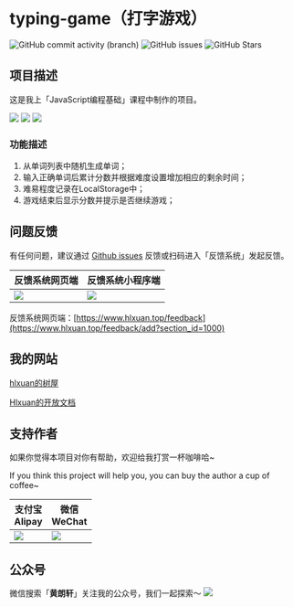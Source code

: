 # typing-game（打字游戏）
![GitHub commit activity (branch)](https://img.shields.io/github/commit-activity/m/Hlxuan/typing-game) ![GitHub issues](https://img.shields.io/github/issues/Hlxuan/typing-game) ![GitHub Stars](https://img.shields.io/github/stars/Hlxuan/typing-game)


## 项目描述
这是我上「JavaScript编程基础」课程中制作的项目。

![](https://images.hlxuan.top/2024/11/e1b44b6886f00714.png)
![](https://images.hlxuan.top/2024/11/49c4178f9762e385.png)
![](https://images.hlxuan.top/2024/11/4bdf67142b544d5d.png)

### 功能描述
1. 从单词列表中随机生成单词；
2. 输入正确单词后累计分数并根据难度设置增加相应的剩余时间；
3. 难易程度记录在LocalStorage中；
4. 游戏结束后显示分数并提示是否继续游戏；


## 问题反馈

有任何问题，建议通过 [Github issues](https://github.com/Hlxuan/typing-game/issues) 反馈或扫码进入「反馈系统」发起反馈。

| 反馈系统网页端                                             | 反馈系统小程序端                                                   |
| ---------------------------------------------------------- | ------------------------------------------------------------------ |
| ![](https://res.hlxuan.top/opendoc/feedback/web/other.png) | ![](https://res.hlxuan.top/opendoc/feedback/miniprogram/other.png) |

反馈系统网页端：[https://www.hlxuan.top/feedback](https://www.hlxuan.top/feedback/add?section_id=1000)


## 我的网站
[hlxuan的树屋](https://www.hlxuan.top)

[Hlxuan的开放文档](https://docs.hlxuan.top)


## 支持作者

如果你觉得本项目对你有帮助，欢迎给我打赏一杯咖啡哈~

If you think this project will help you, you can buy the author a cup of coffee~


| 支付宝<br>Alipay                                              | 微信<br>WeChat                                                |
| ------------------------------------------------------------- | ------------------------------------------------------------- |
| ![](https://res.hlxuan.top/opendoc/support-author/alipay.png) | ![](https://res.hlxuan.top/opendoc/support-author/weixin.png) |


## 公众号
微信搜索「**黄朗轩**」关注我的公众号，我们一起探索～
![](https://res.hlxuan.top/opendoc/gzh-banner.png)